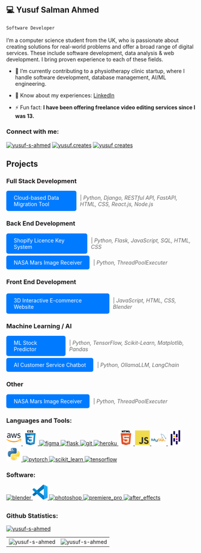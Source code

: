 <h2 align="left">💻 Yusuf Salman Ahmed</h2>

<code>Software Developer</code>
<br><br>
I’m a computer science student from the UK, who is passionate about creating solutions for real-world problems and offer a broad range of digital services. These include software development, data analysis & web development. I bring proven experience to each of these fields.


- 🔭 I’m currently contributing to a physiotherapy clinic startup, where I handle software development, database management, AI/ML engineering.

- 📄 Know about my experiences: [LinkedIn](https://www.linkedin.com/in/yusuf-s-ahmed)

- ⚡ Fun fact: **I have been offering freelance video editing services since I was 13.**
  
<h3 align="left">Connect with me:</h3>
<p align="left">
<a href="https://linkedin.com/in/yusuf-s-ahmed" target="blank"><img align="center" src="https://raw.githubusercontent.com/rahuldkjain/github-profile-readme-generator/master/src/images/icons/Social/linked-in-alt.svg" alt="yusuf-s-ahmed" height="30" width="40" /></a>
<a href="https://instagram.com/yusuf.creates" target="blank"><img align="center" src="https://raw.githubusercontent.com/rahuldkjain/github-profile-readme-generator/master/src/images/icons/Social/instagram.svg" alt="yusuf.creates" height="30" width="40" /></a>
<a href="https://www.youtube.com/channel/UCA27kkKbT5etBPYBd070PhA" target="blank"><img align="center" src="https://raw.githubusercontent.com/rahuldkjain/github-profile-readme-generator/master/src/images/icons/Social/youtube.svg" alt="yusuf creates" height="30" width="40" /></a>
</p>

## Projects

### Full Stack Development
<div style="display: flex; align-items: center; gap: 10px;">
  <a href="https://github.com/yusuf-s-ahmed/Cloud-Data-Migration-Tool" style="text-decoration: none; background-color: #007bff; color: white; padding: 10px 20px; border-radius: 5px; font-size: 14px;">Cloud-based Data Migration Tool</a>
  <span style="font-size: 14px; color: #666;">| <i>Python, Django, RESTful API, FastAPI, HTML, CSS, React.js, Node.js </i></span>
</div>

### Back End Development
<div style="display: flex; align-items: center; gap: 10px;">
  <a href="https://github.com/yusuf-ahmed-5/Shopify-Theme-Security-System/tree/main" style="text-decoration: none; background-color: #007bff; color: white; padding: 10px 20px; border-radius: 5px; font-size: 14px;">Shopify Licence Key System</a>
  <span style="font-size: 14px; color: #666;">| <i>Python, Flask, JavaScript, SQL, HTML, CSS</i></span>
</div>
<div style="height: 5px;"></div> <!-- Adjust the height here for spacing -->
<div style="display: flex; align-items: center; gap: 10px;">
  <a href="https://github.com/yusuf-ahmed-5/NASA-Mars-Rover-Image-Receiver" style="text-decoration: none; background-color: #007bff; color: white; padding: 10px 20px; border-radius: 5px; font-size: 14px;">NASA Mars Image Receiver</a>
  <span style="font-size: 14px; color: #666;">| <i>Python, ThreadPoolExecuter </i></span>
</div>

### Front End Development
<div style="height: 5px;"></div> <!-- Adjust the height here for spacing -->
<div style="display: flex; align-items: center; gap: 10px;">
  <a href="https://github.com/yusuf-ahmed-5/3D-Ecommerce-Website" style="text-decoration: none; background-color: #007bff; color: white; padding: 10px 20px; border-radius: 5px; font-size: 14px;">3D Interactive E-commerce Website</a>
  <span style="font-size: 14px; color: #666;">| <i>JavaScript, HTML, CSS, Blender</i></span>
</div>

### Machine Learning / AI
<div style="display: flex; align-items: center; gap: 10px;">
  <a href="https://github.com/yusuf-ahmed-5/Machine-Learning-Stock-Predictor" style="text-decoration: none; background-color: #007bff; color: white; padding: 10px 20px; border-radius: 5px; font-size: 14px;">ML Stock Predictor</a>
  <span style="font-size: 14px; color: #666;">| <i>Python, TensorFlow, Scikit-Learn, Matplotlib, Pandas</i></span>
</div>
<div style="height: 5px;"></div> <!-- Adjust the height here for spacing -->
<div style="display: flex; align-items: center; gap: 10px;">
  <a href="https://github.com/yusuf-ahmed-5/AI-Customer-Service-ChatBot" style="text-decoration: none; background-color: #007bff; color: white; padding: 10px 20px; border-radius: 5px; font-size: 14px;">AI Customer Service Chatbot</a>
  <span style="font-size: 14px; color: #666;">| <i>Python, OllamaLLM, LangChain</i></span>
</div>

### Other
<div style="display: flex; align-items: center; gap: 10px;">
  <a href="https://github.com/yusuf-ahmed-5/NASA-Mars-Rover-Image-Receiver" style="text-decoration: none; background-color: #007bff; color: white; padding: 10px 20px; border-radius: 5px; font-size: 14px;">NASA Mars Image Receiver</a>
  <span style="font-size: 14px; color: #666;">| <i>Python, ThreadPoolExecuter </i></span>
</div>

<h3 align="left">Languages and Tools:</h3>
<p align="left"> 
<a href="https://aws.amazon.com" target="_blank" rel="noreferrer"> <img src="https://raw.githubusercontent.com/devicons/devicon/master/icons/amazonwebservices/amazonwebservices-original-wordmark.svg" alt="aws" width="40" height="40"/> </a> 
<a href="https://www.w3schools.com/css/" target="_blank" rel="noreferrer"> <img src="https://raw.githubusercontent.com/devicons/devicon/master/icons/css3/css3-original-wordmark.svg" alt="css3" width="40" height="40"/> </a> 
<a href="https://www.figma.com/" target="_blank" rel="noreferrer"> <img src="https://www.vectorlogo.zone/logos/figma/figma-icon.svg" alt="figma" width="40" height="40"/> </a> 
<a href="https://flask.palletsprojects.com/" target="_blank" rel="noreferrer"> <img src="https://www.vectorlogo.zone/logos/pocoo_flask/pocoo_flask-icon.svg" alt="flask" width="40" height="40"/> </a> 
<a href="https://git-scm.com/" target="_blank" rel="noreferrer"> <img src="https://www.vectorlogo.zone/logos/git-scm/git-scm-icon.svg" alt="git" width="40" height="40"/> </a> 
<a href="https://heroku.com" target="_blank" rel="noreferrer"> <img src="https://www.vectorlogo.zone/logos/heroku/heroku-icon.svg" alt="heroku" width="40" height="40"/> </a> 
<a href="https://www.w3.org/html/" target="_blank" rel="noreferrer"> <img src="https://raw.githubusercontent.com/devicons/devicon/master/icons/html5/html5-original-wordmark.svg" alt="html5" width="40" height="40"/> </a> 
<a href="https://developer.mozilla.org/en-US/docs/Web/JavaScript" target="_blank" rel="noreferrer"> <img src="https://raw.githubusercontent.com/devicons/devicon/master/icons/javascript/javascript-original.svg" alt="javascript" width="40" height="40"/> </a> 
<a href="https://www.mysql.com/" target="_blank" rel="noreferrer"> <img src="https://raw.githubusercontent.com/devicons/devicon/master/icons/mysql/mysql-original-wordmark.svg" alt="mysql" width="40" height="40"/> </a> 
<a href="https://pandas.pydata.org/" target="_blank" rel="noreferrer"> <img src="https://raw.githubusercontent.com/devicons/devicon/2ae2a900d2f041da66e950e4d48052658d850630/icons/pandas/pandas-original.svg" alt="pandas" width="40" height="40"/> </a> 
<a href="https://www.python.org" target="_blank" rel="noreferrer"> <img src="https://raw.githubusercontent.com/devicons/devicon/master/icons/python/python-original.svg" alt="python" width="40" height="40"/> </a> 
<a href="https://pytorch.org/" target="_blank" rel="noreferrer"> <img src="https://www.vectorlogo.zone/logos/pytorch/pytorch-icon.svg" alt="pytorch" width="40" height="40"/> </a> 
<a href="https://scikit-learn.org/" target="_blank" rel="noreferrer"> <img src="https://upload.wikimedia.org/wikipedia/commons/0/05/Scikit_learn_logo_small.svg" alt="scikit_learn" width="40" height="40"/> </a> 
<a href="https://www.tensorflow.org" target="_blank" rel="noreferrer"> <img src="https://www.vectorlogo.zone/logos/tensorflow/tensorflow-icon.svg" alt="tensorflow" width="40" height="40"/> </a> 
</p>
<!-- Spacing adjustment -->
<div style="margin-bottom: 20px;"></div> <!-- Adjust the margin as needed -->

<h3 align="left">Software:</h3>
<p align="left"> 
<a href="https://www.blender.org/" target="_blank" rel="noreferrer"> <img src="https://upload.wikimedia.org/wikipedia/commons/thumb/0/0c/Blender_logo_no_text.svg/2503px-Blender_logo_no_text.svg.png" alt="blender" width="40" height="40"/> </a> 
<a href="https://code.visualstudio.com/" target="_blank" rel="noreferrer"> <img src="https://raw.githubusercontent.com/devicons/devicon/master/icons/vscode/vscode-original.svg" alt="vs_code" width="40" height="40"/> </a> 
<a href="https://www.photoshop.com/en" target="_blank" rel="noreferrer"> <img src="https://upload.wikimedia.org/wikipedia/commons/thumb/a/af/Adobe_Photoshop_CC_icon.svg/512px-Adobe_Photoshop_CC_icon.svg.png" alt="photoshop" width="40" height="40"/> </a> 
<a href="https://www.adobe.com/products/premiere.html" target="_blank" rel="noreferrer"> <img src="https://upload.wikimedia.org/wikipedia/commons/thumb/4/40/Adobe_Premiere_Pro_CC_icon.svg/1200px-Adobe_Premiere_Pro_CC_icon.svg.png" alt="premiere_pro" width="40" height="40"/> </a> 
<a href="https://www.adobe.com/products/aftereffects.html" target="_blank" rel="noreferrer"> <img src="https://upload.wikimedia.org/wikipedia/commons/thumb/c/cb/Adobe_After_Effects_CC_icon.svg/1051px-Adobe_After_Effects_CC_icon.svg.png" alt="after_effects" width="40" height="40"/> </a> 
</p>

## 


<h3 align="left">Github Statistics:</h3>

<p align="left"> 
  <a href="https://github.com/ryo-ma/github-profile-trophy">
    <img src="https://github-profile-trophy.vercel.app/?username=yusuf-s-ahmed&theme=dark_dimmed&column=2&title=Commits,Repositories" alt="yusuf-s-ahmed" />
  </a> 
</p>



<!-- Most Used Languages and Total Contributions -->
<table>
  <tr>
    <td><img align="center" src="https://github-readme-stats.vercel.app/api/top-langs?username=yusuf-s-ahmed&show_icons=true&locale=en&layout=compact&hide_title=true&theme=dark" alt="yusuf-s-ahmed" width="350" /></td>
    <td><img align="center" src="https://github-readme-streak-stats.herokuapp.com/?user=yusuf-s-ahmed&hide_title=true&theme=dark" alt="yusuf-s-ahmed" width="400" /></td>
  </tr>
</table>
